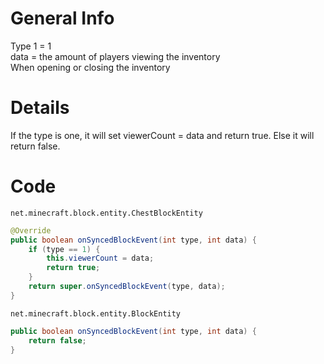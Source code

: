 # General Info
Type 1 = 1  
data = the amount of players viewing the inventory  
When opening or closing the inventory  

# Details
If the type is one, it will set viewerCount = data and return true. Else it will return false.

# Code
`net.minecraft.block.entity.ChestBlockEntity`
```java
@Override
public boolean onSyncedBlockEvent(int type, int data) {
    if (type == 1) {
        this.viewerCount = data;
        return true;
    }
    return super.onSyncedBlockEvent(type, data);
}
```

`net.minecraft.block.entity.BlockEntity`
```Java
public boolean onSyncedBlockEvent(int type, int data) {
    return false;
}
```
